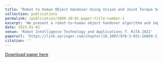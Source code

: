 ```yaml
---
title: "Robot to Human Object Handover Using Vision and Joint Torque Sensor Modalities"
collection: publications
permalink: /publication/2009-10-01-paper-title-number-1
excerpt: 'We present a robot-to-human object handover algorithm and implement it on a 7-DOF arm equipped with a 3-finger mechanical hand. The system performs a fully autonomous and robust object handover to a human receiver in real-time. Our algorithm relies on two complementary sensor modalities: joint torque sensors on the arm and an eye-in-hand RGB-D camera for sensor feedback. Our approach is entirely implicit, i.e., there is no explicit communication between the robot and the human receiver. Information obtained via the aforementioned sensor modalities are used as inputs to their related deep neural networks. While the torque sensor network detects the human receiver’s “intention” such as: pull, hold, or bump, the vision sensor network detects if the receiver’s fingers have wrapped around the object. Networks’ outputs are then fused, based on which a decision is made to either release the object or not. Despite substantive challenges in sensor feedback synchronization, object and human hand detection, our system achieves robust robot-to-human handover with 98% accuracy in our preliminary real experiments using human receivers.'
date: 2023-01-01
venue: 'Robot Intelligence Technology and Applications 7. RiTA 2022'
paperurl: 'https://link.springer.com/chapter/10.1007/978-3-031-26889-2_11'
citation: ''
---
```


[Download paper here](https://arxiv.org/pdf/2210.15085)